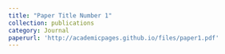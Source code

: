 ```yaml
---
title: "Paper Title Number 1"
collection: publications
category: Journal
paperurl: 'http://academicpages.github.io/files/paper1.pdf'
---
```

